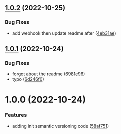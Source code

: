 ## [1.0.2](https://github.com/TimA-GT/semantic_release/compare/v1.0.1...v1.0.2) (2022-10-25)


### Bug Fixes

* add webhook then update readme after ([4eb31ae](https://github.com/TimA-GT/semantic_release/commit/4eb31ae2d93c988bc3e5604f10ea5f5ac9e418a4))

## [1.0.1](https://github.com/TimA-GT/semantic_release/compare/v1.0.0...v1.0.1) (2022-10-24)


### Bug Fixes

* forgot about the readme ([6981e96](https://github.com/TimA-GT/semantic_release/commit/6981e96b5268b2201955d953db106a9fa92caa4b))
* typo ([6d246f0](https://github.com/TimA-GT/semantic_release/commit/6d246f04f21f7c8ccc6999808afdea8fcf5842da))

# 1.0.0 (2022-10-24)


### Features

* adding init semantic versioning code ([58af751](https://github.com/TimA-GT/semantic_release/commit/58af75176f36c9819064757536dd03ac81f11296))
